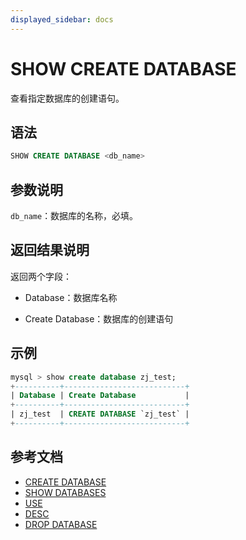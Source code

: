 ```yaml
---
displayed_sidebar: docs
---
```


# SHOW CREATE DATABASE

查看指定数据库的创建语句。

## 语法

```sql
SHOW CREATE DATABASE <db_name>
```

## 参数说明

`db_name`：数据库的名称，必填。

## 返回结果说明

返回两个字段：

- Database：数据库名称

- Create Database：数据库的创建语句

## 示例

```sql
mysql > show create database zj_test;
+----------+---------------------------+
| Database | Create Database           |
+----------+---------------------------+
| zj_test  | CREATE DATABASE `zj_test` |
+----------+---------------------------+
```

## 参考文档

- [CREATE DATABASE](../data-definition/CREATE_DATABASE.md)
- [SHOW DATABASES](SHOW_DATABASES.md)
- [USE](../data-definition/USE.md)
- [DESC](../Utility/DESCRIBE.md)
- [DROP DATABASE](../data-definition/DROP_DATABASE.md)
